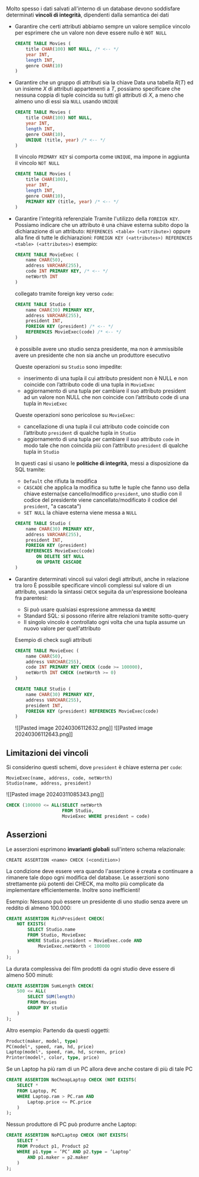 Molto spesso i dati salvati all'interno di un database devono soddisfare determinati **vincoli di integrità**, dipendenti dalla semantica dei dati
- Garantire che certi attributi abbiamo sempre un valore
	semplice vincolo per esprimere che un valore non deve essere nullo è `NOT NULL`
	```sql
	CREATE TABLE Movies ( 
		title CHAR(100) NOT NULL, /* <-- */
		year INT, 
		length INT, 
		genre CHAR(10) 
	)
	```
- Garantire che un gruppo di attributi sia la chiave
	Data una tabella $R(T)$ ed un insieme $X$ di attributi appartenenti a $T$, possiamo specificare che nessuna coppia di tuple coincida su tutti gli attributi di $X$, a meno che almeno uno di essi sia `NULL` usando `UNIQUE`
	```sql
	CREATE TABLE Movies ( 
		title CHAR(100) NOT NULL, 
		year INT, 
		length INT, 
		genre CHAR(10), 
		UNIQUE (title, year) /* <-- */
	)
	```
	Il vincolo `PRIMARY KEY` si comporta come `UNIQUE`, ma impone in aggiunta il vincolo `NOT NULL`
	```sql
	CREATE TABLE Movies ( 
		title CHAR(100), 
		year INT, 
		length INT, 
		genre CHAR(10), 
		PRIMARY KEY (title, year) /* <-- */
	)
	```
- Garantire l'integrità referenziale
	Tramite l'utilizzo della `FOREIGN KEY`. Possiamo indicare che un attributo è una chiave esterna subito dopo la dichiarazione di un attributo:
	`REFERENCES <table> (<attribute>)`
	oppure alla fine di tutte le dichiarazioni:
	`FOREIGN KEY (<attributes>) REFERENCES <table> (<attributes>)`
	esempio:
	```sql
	CREATE TABLE MovieExec ( 
		name CHAR(50), 
		address VARCHAR(255), 
		code INT PRIMARY KEY, /* <-- */
		netWorth INT 
	)
	```
	collegato tramite foreign key verso `code`:
	```sql
	CREATE TABLE Studio ( 
		name CHAR(30) PRIMARY KEY, 
		address VARCHAR(255), 
		president INT, 
		FOREIGN KEY (president) /* <-- */
		REFERENCES MovieExec(code) /* <-- */
	)
	```
	è possibile avere uno studio senza presidente, ma non è ammissibile avere un presidente che non sia anche un produttore esecutivo
	
	Queste operazioni su `Studio` sono impedite: 
	- inserimento di una tupla il cui attributo president non è NULL e non coincide con l’attributo code di una tupla in `MovieExec` 
	- aggiornamento di una tupla per cambiare il suo attributo president ad un valore non NULL che non coincide con l’attributo code di una tupla in `MovieExec`
	
	Queste operazioni sono pericolose su `MovieExec`:
	- cancellazione di una tupla il cui attributo code coincide con l’attributo `president` di qualche tupla in `Studio`
	- aggiornamento di una tupla per cambiare il suo attributo `code` in modo tale che non coincida più con l’attributo `president` di qualche tupla in `Studio`
	 
	 In questi casi si usano le **politiche di integrità**, messi a disposizione da SQL tramite:
	 - `Default` che rifiuta la modifica
	 - `CASCADE` che applica la modifica su tutte le tuple che fanno uso della chiave esterna(se cancello/modifico `president`, uno studio con il codice del presidente viene cancellato/modificato il codice del `president`, "a cascata")
	 - `SET NULL` la chiave esterna viene messa a `NULL`
	 
	 ```sql
	 CREATE TABLE Studio ( 
		 name CHAR(30) PRIMARY KEY, 
		 address VARCHAR(255), 
		 president INT, 
		 FOREIGN KEY (president) 
		 REFERENCES MovieExec(code) 
			 ON DELETE SET NULL 
			 ON UPDATE CASCADE 
	)
	```
- Garantire determinati vincoli sui valori degli attributi, anche in relazione tra loro
	È possibile specificare vincoli complessi sul valore di un attributo, usando la sintassi `CHECK` seguita da un'espressione booleana fra parentesi:
	- Si può usare qualsiasi espressione ammessa da `WHERE`
	- Standard SQL: si possono riferire altre relazioni tramite sotto-query 
	- Il singolo vincolo è controllato ogni volta che una tupla assume un nuovo valore per quell'attributo
	
	Esempio di  check sugli attributi
	```sql
	CREATE TABLE MovieExec ( 
		name CHAR(50), 
		address VARCHAR(255), 
		code INT PRIMARY KEY CHECK (code >= 100000), 
		netWorth INT CHECK (netWorth >= 0) 
	) 
	
	CREATE TABLE Studio ( 
		name CHAR(30) PRIMARY KEY, 
		address VARCHAR(255), 
		president INT, 
		FOREIGN KEY (president) REFERENCES MovieExec(code) 
	)
	```
	![[Pasted image 20240306112632.png]]
	![[Pasted image 20240306112643.png]]

## Limitazioni dei vincoli
Si considerino questi schemi, dove `president` è chiave esterna per `code`:
```
MovieExec(name, address, code, netWorth) 
Studio(name, address, president)
```

![[Pasted image 20240311085343.png]]

```sql
CHECK (100000 <= ALL(SELECT netWorth 
					 FROM Studio, 
					 MovieExec WHERE president = code)
```

## Asserzioni
Le asserzioni esprimono **invarianti globali** sull'intero schema relazionale:
```
CREATE ASSERTION <name> CHECK (<condition>)
```

La condizione deve essere vera quando l'asserzione è creata e continuare a rimanere tale dopo ogni modifica del database.
Le asserzioni sono strettamente più potenti dei CHECK, ma molto più complicate da implementare efficientemente.
Inoltre sono inefficienti!


Esempio: 
Nessuno può essere un presidente di uno studio senza avere un reddito di almeno 100.000:
```sql
CREATE ASSERTION RichPresident CHECK( 
	NOT EXISTS( 
		SELECT Studio.name 
		FROM Studio, MovieExec 
		WHERE Studio.president = MovieExec.code AND 
			MovieExec.netWorth < 100000 
	) 
);
```

La durata complessiva dei film prodotti da ogni studio deve essere di almeno 500 minuti:
```sql
CREATE ASSERTION SumLength CHECK( 
	500 <= ALL( 
		SELECT SUM(length) 
		FROM Movies 
		GROUP BY studio 
	) 
);
```

Altro esempio:
Partendo da questi oggetti:
```sql
Product(maker, model, type) 
PC(model*, speed, ram, hd, price) 
Laptop(model*, speed, ram, hd, screen, price) 
Printer(model*, color, type, price)
```

Se un Laptop ha più ram di un PC allora deve anche costare di più di tale PC

```sql
CREATE ASSERTION NoCheapLaptop CHECK (NOT EXISTS( 
	SELECT * 
	FROM Laptop, PC 
	WHERE Laptop.ram > PC.ram AND 
		Laptop.price <= PC.price 
	) 
);
```

Nessun produttore di PC può produrre anche Laptop:

```sql
CREATE ASSERTION NoPCLaptop CHECK (NOT EXISTS( 
	SELECT * 
	FROM Product p1, Product p2 
	WHERE p1.type = ’PC’ AND p2.type = ’Laptop’ 
		AND p1.maker = p2.maker 
	) 
);
```

